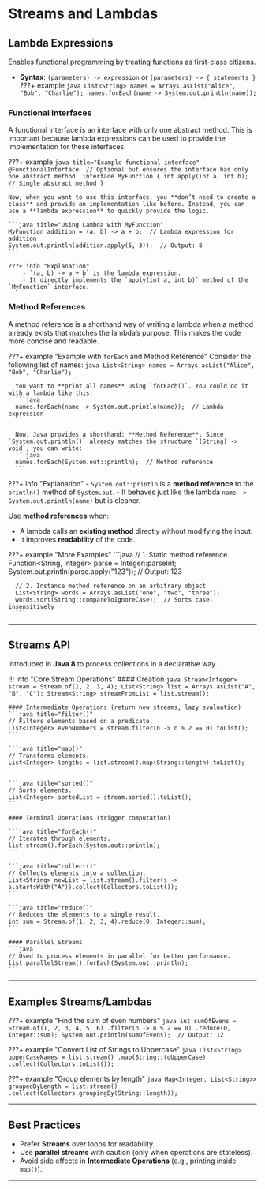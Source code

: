 # **Streams and Lambdas** 

## **Lambda Expressions**  
Enables functional programming by treating functions as first-class citizens.

- **Syntax**: `(parameters) -> expression` or `(parameters) -> { statements }`
???+ example
      ```java
      List<String> names = Arrays.asList("Alice", "Bob", "Charlie");
      names.forEach(name -> System.out.println(name));
      ```

### **Functional Interfaces**  

A functional interface is an interface with only one abstract method. This is important because lambda expressions can be used to provide the implementation for these interfaces. 

???+ example
    ```java title="Example functional interface"
    @FunctionalInterface  // Optional but ensures the interface has only one abstract method.
    interface MyFunction {
        int apply(int a, int b);  // Single abstract method
    }
    ```

    Now, when you want to use this interface, you **don’t need to create a class** and provide an implementation like before. Instead, you can use a **lambda expression** to quickly provide the logic.

    ```java title="Using Lambda with MyFunction"
    MyFunction addition = (a, b) -> a + b;  // Lambda expression for addition
    System.out.println(addition.apply(5, 3));  // Output: 8
    ```

    ???+ info "Explanation"
        - `(a, b) -> a + b` is the lambda expression.
        - It directly implements the `apply(int a, int b)` method of the `MyFunction` interface.

### **Method References**

A method reference is a shorthand way of writing a lambda when a method already exists that matches the lambda’s purpose. This makes the code more concise and readable.

???+ example "Example with `forEach` and Method Reference"
      Consider the following list of names:
      ```java
      List<String> names = Arrays.asList("Alice", "Bob", "Charlie");
      ```

      You want to **print all names** using `forEach()`. You could do it with a lambda like this:
      ```java
      names.forEach(name -> System.out.println(name));  // Lambda expression
      ```

      Now, Java provides a shorthand: **Method Reference**. Since `System.out.println()` already matches the structure `(String) -> void`, you can write:
      ```java
      names.forEach(System.out::println);  // Method reference
      ```

???+ info "Explanation"
      - `System.out::println` is a **method reference** to the `println()` method of `System.out`.
      - It behaves just like the lambda `name -> System.out.println(name)` but is cleaner.

Use **method references** when:

- A lambda calls an **existing method** directly without modifying the input.
- It improves **readability** of the code.


???+ example "More Examples"
      ```java
      // 1. Static method reference
      Function<String, Integer> parse = Integer::parseInt;
      System.out.println(parse.apply("123"));  // Output: 123

      // 2. Instance method reference on an arbitrary object
      List<String> words = Arrays.asList("one", "two", "three");
      words.sort(String::compareToIgnoreCase);  // Sorts case-insensitively
      ```

---

## **Streams API**  
Introduced in **Java 8** to process collections in a declarative way.

!!! info "Core Stream Operations"
    #### Creation
    ```java
    Stream<Integer> stream = Stream.of(1, 2, 3, 4);
    List<String> list = Arrays.asList("A", "B", "C");
    Stream<String> streamFromList = list.stream();
    ```

    #### Intermediate Operations (return new streams, lazy evaluation)
    ```java title="filter()"
    // Filters elements based on a predicate.
    List<Integer> evenNumbers = stream.filter(n -> n % 2 == 0).toList();
    ```

    ```java title="map()"
    // Transforms elements.
    List<Integer> lengths = list.stream().map(String::length).toList();
    ```

    ```java title="sorted()"
    // Sorts elements.
    List<Integer> sortedList = stream.sorted().toList();
    ```

    #### Terminal Operations (trigger computation)

    ```java title="forEach()"
    // Iterates through elements.
    list.stream().forEach(System.out::println);
    ```

    ```java title="collect()"
    // Collects elements into a collection.
    List<String> newList = list.stream().filter(s -> s.startsWith("A")).collect(Collectors.toList());
    ```

    ```java title="reduce()"
    // Reduces the elements to a single result.
    int sum = Stream.of(1, 2, 3, 4).reduce(0, Integer::sum);
    ```

    #### Parallel Streams
    ```java
    // Used to process elements in parallel for better performance.
    list.parallelStream().forEach(System.out::println);
    ```

---

## **Examples Streams/Lambdas**  
???+ example "Find the sum of even numbers"
      ```java
      int sumOfEvens = Stream.of(1, 2, 3, 4, 5, 6)
                            .filter(n -> n % 2 == 0)
                            .reduce(0, Integer::sum);
      System.out.println(sumOfEvens);  // Output: 12
      ```

???+ example "Convert List of Strings to Uppercase"
      ```java
      List<String> upperCaseNames = list.stream()
                                        .map(String::toUpperCase)
                                        .collect(Collectors.toList());
      ```

???+ example "Group elements by length"
      ```java
      Map<Integer, List<String>> groupedByLength = list.stream()
                                                      .collect(Collectors.groupingBy(String::length));
      ```

---

## **Best Practices**  
- Prefer **Streams** over loops for readability.
- Use **parallel streams** with caution (only when operations are stateless).
- Avoid side effects in **Intermediate Operations** (e.g., printing inside `map()`).

---
